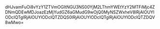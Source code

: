 dHJvamFuOi8vYzY1ZTVmOGItNGU3NS00YjM2LThmYWEtYzY2MTFiMjc4ZDNmQDEwMDJoazEzMjYudGZ6aGMudG9wOjQ0MyNSZWxheV8lRjAlOUYlODclQTglRjAlOUYlODclQTZDQS0lRjAlOUYlODclQTglRjAlOUYlODclQTZDQV8wMwo=